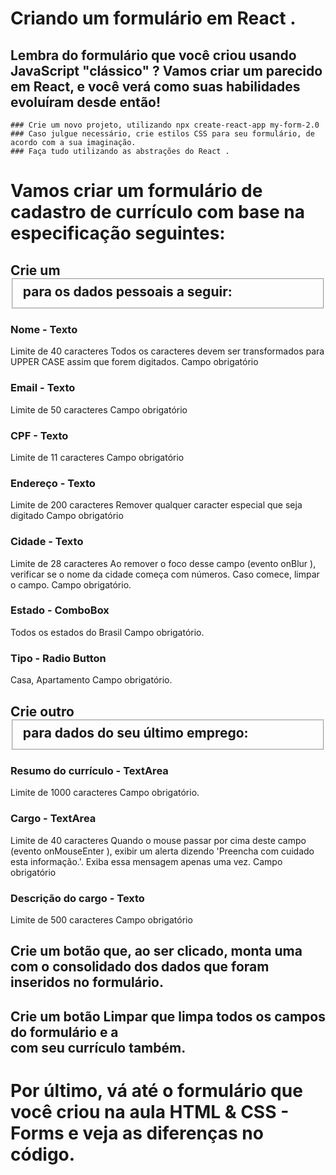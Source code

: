 # Criando um formulário em React .
## Lembra do formulário que você criou usando JavaScript "clássico" ? Vamos criar um parecido em React, e você verá como suas habilidades evoluíram desde então!

    ### Crie um novo projeto, utilizando npx create-react-app my-form-2.0
    ### Caso julgue necessário, crie estilos CSS para seu formulário, de acordo com a sua imaginação.
    ### Faça tudo utilizando as abstrações do React .

# Vamos criar um formulário de cadastro de currículo com base na especificação seguintes:

## Crie um <fieldset> para os dados pessoais a seguir:
### Nome - Texto
Limite de 40 caracteres
Todos os caracteres devem ser transformados para UPPER CASE assim que forem digitados.
Campo obrigatório
### Email - Texto
Limite de 50 caracteres
Campo obrigatório
### CPF - Texto
Limite de 11 caracteres
Campo obrigatório
### Endereço - Texto
Limite de 200 caracteres
Remover qualquer caracter especial que seja digitado
Campo obrigatório
### Cidade - Texto
Limite de 28 caracteres
Ao remover o foco desse campo (evento onBlur ), verificar se o nome da cidade começa com números. Caso comece, limpar o campo.
Campo obrigatório.
### Estado - ComboBox
Todos os estados do Brasil
Campo obrigatório.
### Tipo - Radio Button
Casa, Apartamento
Campo obrigatório.
## Crie outro <fieldset> para dados do seu último emprego:
### Resumo do currículo - TextArea
Limite de 1000 caracteres
Campo obrigatório.
### Cargo - TextArea
Limite de 40 caracteres
Quando o mouse passar por cima deste campo (evento onMouseEnter ), exibir um alerta dizendo 'Preencha com cuidado esta informação.'. Exiba essa mensagem apenas uma vez.
Campo obrigatório
### Descrição do cargo - Texto
Limite de 500 caracteres
Campo obrigatório
## Crie um botão que, ao ser clicado, monta uma <div> com o consolidado dos dados que foram inseridos no formulário.
## Crie um botão Limpar que limpa todos os campos do formulário e a <div> com seu currículo também.

# Por último, vá até o formulário que você criou na aula HTML & CSS - Forms e veja as diferenças no código.
